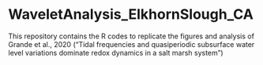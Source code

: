 # WaveletAnalysis_ElkhornSlough_CA
This repository contains the R codes to replicate the figures and analysis of Grande et al., 2020 (“Tidal frequencies and quasiperiodic subsurface water level variations dominate redox dynamics in a salt marsh system”) 
